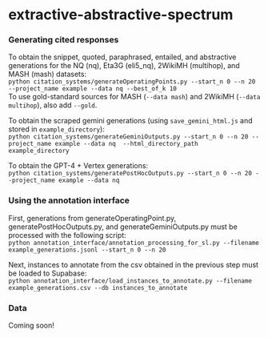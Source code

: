 # extractive-abstractive-spectrum

### Generating cited responses
To obtain the snippet, quoted, paraphrased, entailed, and abstractive generations for the NQ (nq), Eta3G (eli5_nq), 2WikiMH (multihop), and MASH (mash) datasets:\
`python citation_systems/generateOperatingPoints.py --start_n 0 --n 20 --project_name example --data nq --best_of_k 10`\
To use gold-standard sources for MASH (`--data mash`) and 2WikiMH (`--data multihop`), also add `--gold`.

To obtain the scraped gemini generations (using `save_gemini_html.js` and stored in `example_directory`):\
`python citation_systems/generateGeminiOutputs.py --start_n 0 --n 20 --project_name example --data nq  --html_directory_path example_directory` 

To obtain the GPT-4 + Vertex generations:\
`python citation_systems/generatePostHocOutputs.py --start_n 0 --n 20 --project_name example --data nq` 

### Using the annotation interface
First, generations from generateOperatingPoint.py, generatePostHocOutputs.py, and generateGeminiOutputs.py must be processed with the following script: \
`python annotation_interface/annotation_processing_for_sl.py --filename example_generations.jsonl --start_n 0 --n 20`

Next, instances to annotate from the csv obtained in the previous step must be loaded to Supabase: \
`python annotation_interface/load_instances_to_annotate.py --filename example_generations.csv --db instances_to_annotate`

### Data
Coming soon!
